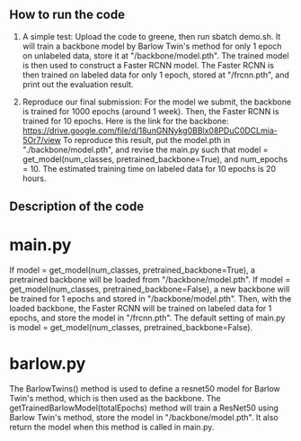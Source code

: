 ## How to run the code ##

1. A simple test:
Upload the code to greene, then run sbatch demo.sh. It will train a backbone model by Barlow Twin's method for only 1 epoch on unlabeled data, store it at "/backbone/model.pth". The trained model is then used to construct a Faster RCNN model. The Faster RCNN is then trained on labeled data for only 1 epoch, stored at "/frcnn.pth", and print out the evaluation result. 

2. Reproduce our final submission:
For the model we submit, the backbone is trained for 1000 epochs (around 1 week). Then, the Faster RCNN is trained for 10 epochs. Here is the link for the backbone: https://drive.google.com/file/d/18unGNNykg0BBlx08PDuC0DCLmia-5Or7/view
To reproduce this result, put the model.pth in "./backbone/model.pth", and revise the main.py such that model = get_model(num_classes, pretrained_backbone=True), and num_epochs = 10. The estimated training time on labeled data for 10 epochs is 20 hours.

## Description of the code ##
# main.py
If model = get_model(num_classes, pretrained_backbone=True), a pretrained backbone will be loaded from "/backbone/model.pth". 
If model = get_model(num_classes, pretrained_backbone=False), a new backbone will be trained for 1 epochs and stored in "/backbone/model.pth". 
Then, with the loaded backbone, the Faster RCNN will be trained on labeled data for 1 epochs, and store the model in "/frcnn.pth". 
The default setting of main.py is model = get_model(num_classes, pretrained_backbone=False).

# barlow.py
The BarlowTwins() method is used to define a resnet50 model for Barlow Twin's method, which is then used as the backbone. 
The getTrainedBarlowModel(totalEpochs) method will train a ResNet50 using Barlow Twin's method, store the model in "/backbone/model.pth". It also return the model when this method is called in main.py.

